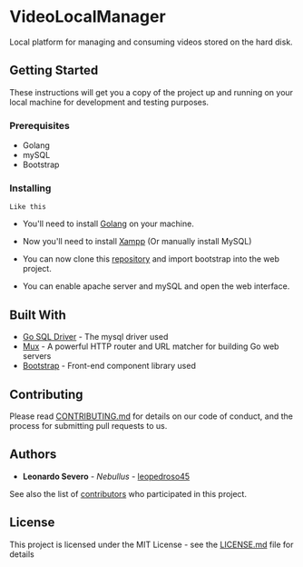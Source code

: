 # VideoLocalManager
Local platform for managing and consuming videos stored on the hard disk.

## Getting Started

These instructions will get you a copy of the project up and running on your local machine for development and testing purposes.

### Prerequisites

- Golang
- mySQL
- Bootstrap

### Installing

```
Like this
```
- You'll need to install [Golang](https://golang.org/dl/) on your machine.
- Now you'll need to install [Xampp](https://www.apachefriends.org) (Or manually install MySQL)
- You can now clone this [repository](https://github.com/leopedroso45/VideoLocalManager) and import bootstrap into the web project.

- You can enable apache server and mySQL and open the web interface.

## Built With

* [Go SQL Driver](https://github.com/go-sql-driver/mysql) - The mysql driver used
* [Mux](https://github.com/gorilla/mux) - A powerful HTTP router and URL matcher for building Go web servers
* [Bootstrap](https://getbootstrap.com/) - Front-end component library used

## Contributing

Please read [CONTRIBUTING.md](https://gist.github.com/PurpleBooth/b24679402957c63ec426) for details on our code of conduct, and the process for submitting pull requests to us.

## Authors

* **Leonardo Severo** - *Nebullus* - [leopedroso45](https://github.com/leopedroso45)

See also the list of [contributors](https://github.com/leopedroso45/VideoLocalManager/graphs/contributors) who participated in this project.

## License

This project is licensed under the MIT License - see the [LICENSE.md](LICENSE.md) file for details
